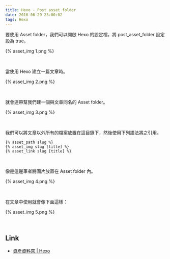 ```yaml
---
title: Hexo - Post asset folder
date: 2016-06-29 23:00:02
tags: Hexo
---
```


要使用 Asset folder，我們可以開啟 Hexo 的設定檔，將 post_asset_folder 設定設為 true。  

<!-- More -->

{% asset_img 1.png %}

<br/>


當使用 Hexo 建立一篇文章時。  

{% asset_img 2.png %}

<br/>


就會連帶幫我們建一個與文章同名的 Asset folder。  

{% asset_img 3.png %}

<br/>


我們可以將文章以外所有的檔案放置在這目錄下，然後使用下列語法將之引用。  

    {% asset_path slug %}
    {% asset_img slug [title] %}
    {% asset_link slug [title] %}

<br/>


像是這邊筆者將圖片放置在 Asset folder 內。  

{% asset_img 4.png %}

<br/>


在文章中使用就會像下面這樣：  

{% asset_img 5.png %}

<br/>


Link
----
* [資產資料夾 | Hexo](https://hexo.io/zh-tw/docs/asset-folders.html)
